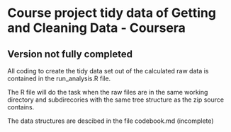 # Course project tidy data of Getting and Cleaning Data - Coursera

## Version not fully completed

All coding to create the tidy data set out of the calculated raw data is contained in the
run_analysis.R file.

The R file will do the task when the raw files are in the same working directory and subdirecories with the same tree structure as the zip source contains. 

The data structures are descibed in the file codebook.md (incomplete)
